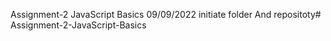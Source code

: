 Assignment-2 JavaScript Basics
09/09/2022
initiate folder And repositoty# Assignment-2-JavaScript-Basics
